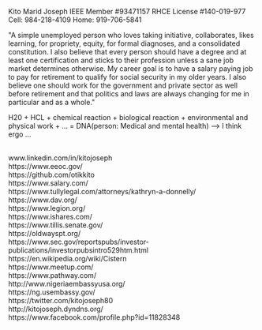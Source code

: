 Kito Marid Joseph
IEEE Member #93471157
RHCE License #140-019-977
Cell: 984-218-4109
Home: 919-706-5841

"A simple unemployed person who loves taking initiative, collaborates, likes learning, for 
propriety, equity, for formal diagnoses, and a consolidated constitution.  I 
also believe that every person should have a degree and at least one 
certification and sticks to their profession unless a sane job market determines 
otherwise. My career goal is to have a salary paying job to pay for retirement 
to qualify for social security in my older years. I also believe one should work 
for the government and private sector as well before retirement and that politics 
and laws are always changing for me in particular and as a whole."

H20 + HCL + chemical reaction + biological reaction + environmental and  
  physical work + ... = DNA(person: Medical and mental health)   --> I think ergo ...

<br>
www.linkedin.com/in/kitojoseph <br>
https://www.eeoc.gov/ <br>
https://github.com/otikkito <br>
https://www.salary.com/ <br>
https://www.tullylegal.com/attorneys/kathryn-a-donnelly/ <br>
https://www.dav.org/ <br>
https://www.legion.org/ <br>
https://www.ishares.com/ <br>
https://www.tillis.senate.gov/ <br>
https://oldwayspt.org/ <br>
https://www.sec.gov/reportspubs/investor-publications/investorpubsintro529htm.html <br>
https://en.wikipedia.org/wiki/Cistern  <br>
https://www.meetup.com/ <br>
https://www.pathway.com/ <br>
http://www.nigeriaembassyusa.org/ <br>
https://ng.usembassy.gov/ <br>
https://twitter.com/kitojoseph80 <br>
http://kitojoseph.dyndns.org/ <br>
https://www.facebook.com/profile.php?id=11828348 <br>
